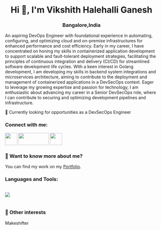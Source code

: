 
<h1 align="center">Hi 👋, I'm Vikshith Halehalli Ganesh</h1>
<h3 align="center">Bangalore,India</h3>
<p>An aspiring DevOps Engineer with foundational experience in automating, configuring, and optimizing cloud and on-premise infrastructures for enhanced performance and cost efficiency. Early in my career, I have concentrated on honing my skills in containerized application development to support scalable and fault-tolerant deployment strategies, facilitating the principles of continuous integration and delivery (CI/CD) for streamlined software development life cycles. With a keen interest in Golang development, I am developing my skills in backend system integrations and microservices architecture, aiming to contribute to the deployment and management of containerized applications in a DevSecOps context. Eager to leverage my growing expertise and passion for technology, I am enthusiastic about advancing my career in a Senior DevSecOps role, where I can contribute to securing and optimizing development pipelines and infrastructure.
</p>

<p align="left">🌱 Currently looking for opportunities as a DevSecOps Engineer</p>


<h3>Connect with me:</h3>

<a href="https://www.linkedin.com/in/vikshith"><img src="https://github.com/ashutosh1919/ashutosh1919/blob/master/logos/linkedin.png" width="40"/></a>
<a href="mailto:vikshith.ganesh@vikshith.com"><img src="https://img.shields.io/badge/Gmail-D14836?style=for-the-badge&logo=gmail&logoColor=#4efc03)" width="100" height="40" /></a>
<a href="https://api.whatsapp.com/send?phone=919148484824&text=Hi.%20%F0%9F%98%80"><img src="https://tochat.be/whatsapp-icon-white.png" width="40" /></a>


<h3> 💬 Want to know more about me?</h3>
You can find my work on my <a href="https://vikshith.com/" target="blank">Portfolio</a>.

<h3 align="left">Languages and Tools:</h3>

<p align="center">

[comment]:<img src="https://img.shields.io/badge/HTML5-E34F26?style=for-the-badge&logo=html5&logoColor=white" alt="HTML5"/>
[comment]:<img src="https://img.shields.io/badge/CSS3-1572B6?style=for-the-badge&logo=css3&logoColor=white" alt="CSS3"/>
[comment]:<img src="https://img.shields.io/badge/JavaScript-323330?style=for-the-badge&logo=javascript&logoColor=F7DF1E" alt="JavaScript"/>
[comment]:<img src="https://img.shields.io/badge/React-20232A?style=for-the-badge&logo=react&logoColor=61DAFB" alt="React"/>
[comment]:<img src="https://img.shields.io/badge/Redux-593D88?style=for-the-badge&logo=redux&logoColor=white" alt="Redux"/>
</p>

<br />
 

<div><img src="https://github-readme-stats.vercel.app/api?username=vikshith-hg-c&theme=highcontrast&show_icons=true"/></div>
<br/>

### 👯 Other interests
<p>Makeshifter</p>










